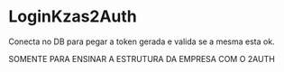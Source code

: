 # LoginKzas2Auth

Conecta no DB para pegar a token gerada e valida se a mesma esta ok.


SOMENTE PARA ENSINAR A ESTRUTURA DA EMPRESA COM O 2AUTH
